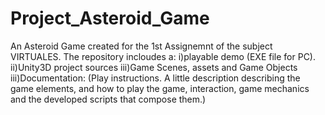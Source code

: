 # Project_Asteroid_Game
An Asteroid Game created for the 1st Assignemnt of the subject VIRTUALES.
The repository incloudes a:
  i)playable demo (EXE file for PC).
  ii)Unity3D project sources 
  iii)Game Scenes, assets and Game Objects 
  iii)Documentation:
  (Play instructions. A little description describing the game elements, and how to play the game,
  interaction, game mechanics and the developed scripts that compose them.)
